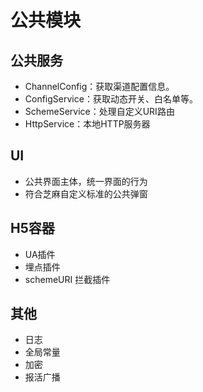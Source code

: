 # 公共模块

## 公共服务
- ChannelConfig：获取渠道配置信息。
- ConfigService：获取动态开关、白名单等。
- SchemeService：处理自定义URI路由
- HttpService：本地HTTP服务器

## UI
- 公共界面主体，统一界面的行为
- 符合芝麻自定义标准的公共弹窗

## H5容器
- UA插件
- 埋点插件
- schemeURI 拦截插件

## 其他
- 日志
- 全局常量
- 加密
- 报活广播
